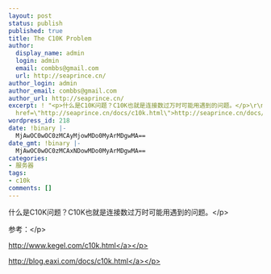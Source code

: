 ```yaml
---
layout: post
status: publish
published: true
title: The C10K Problem
author:
  display_name: admin
  login: admin
  email: combbs@gmail.com
  url: http://seaprince.cn/
author_login: admin
author_email: combbs@gmail.com
author_url: http://seaprince.cn/
excerpt: ! "<p>什么是C10K问题？C10K也就是连接数过万时可能用遇到的问题。</p>\r\n<p>参考：</p>\r\n<p><a href=\"http://www.kegel.com/c10k.html\">http://www.kegel.com/c10k.html</a></p>\r\n<p><a
  href=\"http://seaprince.cn/docs/c10k.html\">http://seaprince.cn/docs/c10k.html</a></p>"
wordpress_id: 218
date: !binary |-
  MjAwOC0wOC0zMCAyMjowMDo0MyArMDgwMA==
date_gmt: !binary |-
  MjAwOC0wOC0zMCAxNDowMDo0MyArMDgwMA==
categories:
- 服务器
tags:
- c10k
comments: []
---
```

<p>什么是C10K问题？C10K也就是连接数过万时可能用遇到的问题。<&#47;p></p>
<p>参考：<&#47;p></p>
<p><a href="http:&#47;&#47;www.kegel.com&#47;c10k.html">http:&#47;&#47;www.kegel.com&#47;c10k.html<&#47;a><&#47;p></p>
<p><a href="http:&#47;&#47;blog.eaxi.com&#47;docs&#47;c10k.html">http:&#47;&#47;blog.eaxi.com&#47;docs&#47;c10k.html<&#47;a><&#47;p></p>
